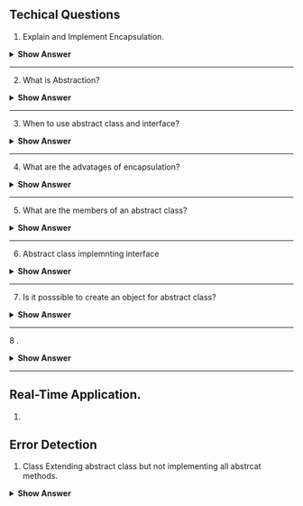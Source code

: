 ## Techical Questions

1. Explain and Implement Encapsulation.

<details>

<summary><b>Show Answer</b> </summary>
	
> Encapsulation is the creating a class with realted feilds and methods and hiding the feilds and methods from the rest of the world, this can be achived by creating feilds and methods and private and accesing the feilds and methods using objects.
  
  ``` java
  
  import java.util.Random;

public class ATM {
	
	static double balance = 10000;
	
	double debitAmmount(double ammount) {
		balance-=ammount;
		return balance;
	}
	
	private String generateOTP( ) {
		Random rnd = new Random();
	    int number = rnd.nextInt(999999);
	    return String.format("%06d", number);	
	}
	
	double creditAmmount( double ammount) {
		
		balance+=ammount;
		return balance;
	}
	double displayBalance()
	{
		return balance;
	}
	public static void main(String[] args) {
		ATM a = new ATM();
		System.out.println("Ammount credited and Final balance: "+ a.creditAmmount(1000));
		System.out.println("Ammount debited and Final balance:" + a.debitAmmount(100));
		System.out.println("Account Balance: "+ a.displayBalance());
		System.out.println(a.generateOTP());
		
	}

}
  
  
  ```
  
  > In the above code, the class ATM contains feilds and methods, and they are encapsulated into the class, all the feilds and methods can be accessed by an object 'a'.
    
  </details>
   </details>
   
 ---
   
2. What is Abstraction?

<details> <summary><b>Show Answer</b></summary>
	
> Abstraction is hiding the feilds and methods of a class or interface by extending or implementing them using a different class.
> In java Abstraction can be achieved in two ways	
> 1. By creating an abstract class with abstract methods.
> 2. By creating an interface with abstract methods.

</details>

---

3. When to use abstract class and interface?

<details><summary><b>Show Answer</b></summary>
	
<b>Abstract Class: </b>

> 1. When classes are closely related and share the implementation an abstract class can be used. 
> 2. To create unrelated classes with same methods and fields but with access modifiers other than public, i.e. private and protected.
> 3. to declare non static and non final methods, which can be altered by creating methods and using an object of the class.
	
<b>Interface: </b>

> 1. When classes are not related, they have same methods but different imolementations an interface is used.
> 2. when behavior is specified but the implementation of the behavior can be altered.
> 3. To implement Multiple Inheritance of value.

</details>

---

4. What are the advatages of encapsulation?

<details> <summary><b>Show Answer</b></summary>
	
> 1. Encapsulation is used to implement data binding and data hinding.
> 2. Encapsulation allows code reusability.
> 3. It is used to maintain data security by restricting the access to only the non private members of the class.

</details>

---

5. What are the members of an abstract class?

<details> <summary><b>Show Answer</b></summary>
	
> 1. feilds
> 2. Absatract Method
> 3. Non Abstract Mtehod.
> 4. Constructor 
> 5. main() method.

</details>

---

6. Abstract class implemnting interface

<details> <summary><b>Show Answer</b></summary>
	
> 

</details>

---

7. Is it posssible to create an object for abstract class?

<details> <summary><b>Show Answer</b></summary>
	
> 

</details>

---



8 . 

<details> <summary><b>Show Answer</b></summary>
	
> 

</details>



---




## Real-Time Application.

1.

## Error Detection

1. Class Extending abstract class but not implementing all abstrcat methods.


<details> <summary><b>Show Answer</b></summary>
	
> 

</details>






